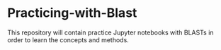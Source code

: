# Practicing-with-Blast
This repository will contain practice Jupyter notebooks with BLASTs in order to learn the concepts and methods. 
